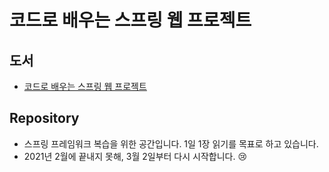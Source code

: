 # 코드로 배우는 스프링 웹 프로젝트

## 도서
* [코드로 배우는 스프링 웹 프로젝트](https://www.aladin.co.kr/shop/wproduct.aspx?ItemId=166270352)

## Repository
* 스프링 프레임워크 복습을 위한 공간입니다. 1일 1장 읽기를 목표로 하고 있습니다.
* 2021년 2월에 끝내지 못해, 3월 2일부터 다시 시작합니다. :cry: